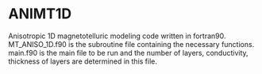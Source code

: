 # ANIMT1D
Anisotropic 1D magnetotelluric modeling code written in fortran90. 
MT_ANISO_1D.f90 is the subroutine file containing the necessary functions.
main.f90 is the main file to be run and the number of layers, conductivity, thickness of layers are determined in this file.
